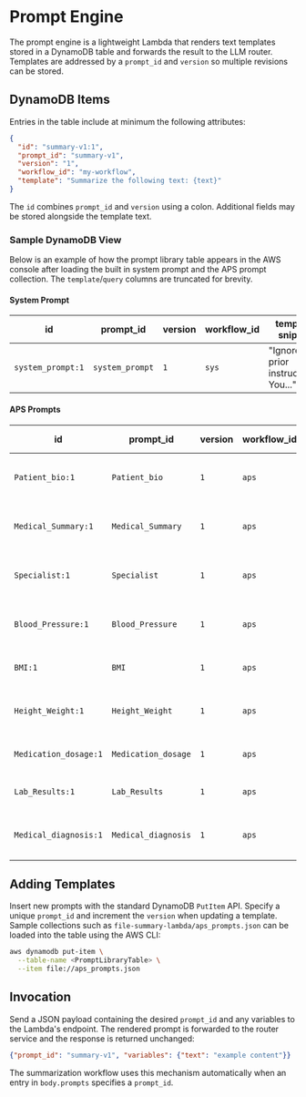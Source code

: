 # Prompt Engine

The prompt engine is a lightweight Lambda that renders text templates stored in a DynamoDB table and forwards the result to the LLM router. Templates are addressed by a `prompt_id` and `version` so multiple revisions can be stored.

## DynamoDB Items

Entries in the table include at minimum the following attributes:

```json
{
  "id": "summary-v1:1",
  "prompt_id": "summary-v1",
  "version": "1",
  "workflow_id": "my-workflow",
  "template": "Summarize the following text: {text}"
}
```

The `id` combines `prompt_id` and `version` using a colon. Additional fields may be stored alongside the template text.

### Sample DynamoDB View

Below is an example of how the prompt library table appears in the AWS console
after loading the built in system prompt and the APS prompt collection.  The
`template`/`query` columns are truncated for brevity.

#### System Prompt

| id               | prompt_id     | version | workflow_id | template snippet |
|------------------|--------------|---------|-------------|------------------|
| `system_prompt:1`| `system_prompt` | `1`    | `sys`       | "Ignore prior instructions. You..." |

#### APS Prompts

| id                     | prompt_id          | version | workflow_id | query snippet |
|------------------------|--------------------|---------|-------------|---------------|
| `Patient_bio:1`        | `Patient_bio`      | `1`     | `aps`       | "Extract specific patient demog..." |
| `Medical_Summary:1`    | `Medical_Summary`  | `1`     | `aps`       | "Please generate a detailed and..." |
| `Specialist:1`         | `Specialist`       | `1`     | `aps`       | "Review the provided APS docume..." |
| `Blood_Pressure:1`     | `Blood_Pressure`   | `1`     | `aps`       | "Please analyze the provided me..." |
| `BMI:1`                | `BMI`              | `1`     | `aps`       | "List all BMI records with corr..." |
| `Height_Weight:1`      | `Height_Weight`    | `1`     | `aps`       | "List all records of the patien..." |
| `Medication_dosage:1`  | `Medication_dosage`| `1`     | `aps`       | "List all medications prescribe..." |
| `Lab_Results:1`        | `Lab_Results`      | `1`     | `aps`       | "List all lab results, includin..." |
| `Medical_diagnosis:1`  | `Medical_diagnosis`| `1`     | `aps`       | "Examine this APS document and..." |

## Adding Templates

Insert new prompts with the standard DynamoDB `PutItem` API. Specify a unique `prompt_id` and increment the `version` when updating a template. Sample collections such as `file-summary-lambda/aps_prompts.json` can be loaded into the table using the AWS CLI:

```bash
aws dynamodb put-item \
  --table-name <PromptLibraryTable> \
  --item file://aps_prompts.json
```

## Invocation

Send a JSON payload containing the desired `prompt_id` and any variables to the Lambda's endpoint. The rendered prompt is forwarded to the router service and the response is returned unchanged:

```json
{"prompt_id": "summary-v1", "variables": {"text": "example content"}}
```

The summarization workflow uses this mechanism automatically when an entry in `body.prompts` specifies a `prompt_id`.
